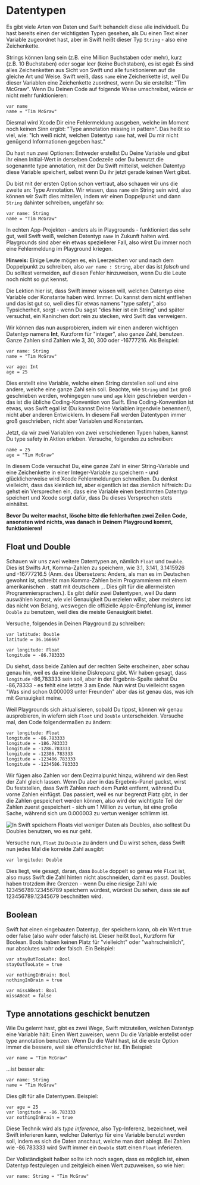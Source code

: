 # Datentypen

Es gibt viele Arten von Daten und Swift behandelt diese alle individuell. Du hast bereits einen der wichtigsten Typen gesehen, als Du einen Text einer Variable zugeordnet hast, aber in Swift heißt dieser Typ `String` - also eine Zeichenkette.

Strings können lang sein (z.B. eine Million Buchstaben oder mehr), kurz (z.B. 10 Buchstaben) oder sogar leer (keine Buchstaben), es ist egal: Es sind alles Zeichenketten aus Sicht von Swift und alle funktionieren auf die gleiche Art und Weise. Swift weiß, dass `name` eine Zeichenkette ist, weil Du dieser Variablen eine Zeichenkette zuordnest, wenn Du sie erstellst: "Tim McGraw". Wenn Du Deinen Code auf folgende Weise umschreibst, würde er nicht mehr funktionieren:

    var name
    name = "Tim McGraw"

Diesmal wird Xcode Dir eine Fehlermeldung ausgeben, welche im Moment noch keinen Sinn ergibt: "Type annotation missing in pattern". Das heißt so viel, wie: "Ich weiß nicht, welchen Datentyp `name` hat, weil Du mir nicht genügend Informationen gegeben hast."

Du hast nun zwei Optionen: Entweder erstellst Du Deine Variable und gibst ihr einen Initial-Wert in derselben Codezeile oder Du benutzt die sogenannte type annotation, mit der Du Swift mitteilst, welchen Datentyp diese Variable speichert, selbst wenn Du ihr jetzt gerade keinen Wert gibst.

Du bist mit der ersten Option schon vertraut, also schauen wir uns die zweite an: Type Annotation. Wir wissen, dass `name` ein String sein wird, also können wir Swift dies mitteilen, indem wir einen Doppelpunkt und dann `String` dahinter schreiben, ungefähr so:

    var name: String
    name = "Tim McGraw"

In echten App-Projekten - anders als in Playgrounds - funktioniert das sehr gut, weil Swift weiß, welchen Datentyp `name` in Zukunft halten wird. Playgrounds sind aber ein etwas speziellerer Fall, also wirst Du immer noch eine Fehlermeldung im Playground kriegen.

**Hinweis:** Einige Leute mögen es, ein Leerzeichen vor und nach dem Doppelpunkt zu schreiben, also `var name : String`, aber das ist *falsch* und Du solltest vermeiden, auf diesen Fehler hinzuweisen, wenn Du die Leute noch nicht so gut kennst.

Die Lektion hier ist, dass Swift immer wissen will, welchen Datentyp eine Variable oder Konstante haben wird. Immer. Du kannst dem nicht entfliehen und das ist gut so, weil dies für etwas namens "type safety", also Typsicherheit, sorgt - wenn Du sagst "dies hier ist ein String" und später versuchst, ein Kaninchen dort rein zu stecken, wird Swift das verweigern.

Wir können das nun ausprobieren, indem wir einen anderen wichtigen Datentyp namens **Int**, Kurzform für "integer", also ganze Zahl, benutzen. Ganze Zahlen sind Zahlen wie 3, 30, 300 oder -16777216. Als Beispiel:

    var name: String
    name = "Tim McGraw"

    var age: Int
    age = 25

Dies erstellt eine Variable, welche einen String darstellen soll und eine andere, welche eine ganze Zahl sein soll. Beachte, wie `String` und `Int` groß geschrieben werden, wohingegen `name` und `age` klein geschrieben werden - das ist die übliche Coding-Konvention von Swift. Eine Coding-Konvention ist etwas, was Swift egal ist (Du kannst Deine Variablen irgendwie benennen!), nicht aber anderen Entwicklern. In diesem Fall werden Datentypen immer groß geschrieben, nicht aber Variablen und Konstanten.

Jetzt, da wir zwei Variablen von zwei verschiedenen Typen haben, kannst Du type safety in Aktion erleben. Versuche, folgendes zu schreiben:

    name = 25
    age = "Tim McGraw"

In diesem Code versuchst Du, eine ganze Zahl in einer String-Variable und eine Zeichenkette in einer Integer-Variable zu speichern - und glücklicherweise wird Xcode Fehlermeldungen schmeißen. Du denkst vielleicht, dass das kleinlich ist, aber eigentlich ist das ziemlich hilfreich: Du gehst ein Versprechen ein, dass eine Variable einen bestimmten Datentyp speichert und Xcode sorgt dafür, dass Du dieses Versprechen stets einhältst.

**Bevor Du weiter machst, lösche bitte die fehlerhaften zwei Zeilen Code, ansonsten wird nichts, was danach in Deinem Playground kommt, funktionieren!**


## Float und Double

Schauen wir uns zwei weitere Datentypen an, nämlich `Float` und `Double`. Dies ist Swifts Art, Komma-Zahlen zu speichern, wie 3.1, 3.141, 3.1415926 und -16777216.5 (Anm. des Übersetzers: Anders, als man es im Deutschen gewohnt ist, schreibt man Komma-Zahlen beim Programmieren mit einem amerikanischen `.` statt mit deutschem `,`. Dies gilt für die allermeisten Programmiersprachen.). Es gibt dafür zwei Datentypen, weil Du dann auswählen kannst, wie viel Genauigkeit Du erzielen willst, aber meistens ist das nicht von Belang, weswegen die offizielle Apple-Empfehlung ist, immer `Double` zu benutzen, weil dies die meiste Genauigkeit bietet.

Versuche, folgendes in Deinen Playground zu schreiben:

    var latitude: Double
    latitude = 36.166667

    var longitude: Float
    longitude = -86.783333

Du siehst, dass beide Zahlen auf der rechten Seite erscheinen, aber schau genau hin, weil es da eine kleine Diskrepanz gibt. Wir haben gesagt, dass `longitude` -86,783333 sein soll, aber in der Ergebnis-Spalte siehst Du -86,78333 - es fehlt eine letzte 3 am Ende. Nun wirst Du vielleicht sagen "Was sind schon 0.000003 unter Freunden" aber das ist genau das, was ich mit Genauigkeit meine.

Weil Playgrounds sich aktualisieren, sobald Du tippst, können wir genau ausprobieren, in wiefern sich `Float` und `Double` unterscheiden. Versuche mal, den Code folgendermaßen zu ändern:

    var longitude: Float
    longitude = -86.783333
    longitude = -186.783333
    longitude = -1286.783333
    longitude = -12386.783333
    longitude = -123486.783333
    longitude = -1234586.783333

Wir fügen also Zahlen vor dem Dezimalpunkt hinzu, während wir den Rest der Zahl gleich lassen. Wenn Du aber in das Ergebnis-Panel guckst, wirst Du feststellen, dass Swift Zahlen nach dem Punkt entfernt, während Du vorne Zahlen einfügst. Das passiert, weil es nur begrenzt Platz gibt, in der die Zahlen gespeichert werden können, also wird der wichtigste Teil der Zahlen zuerst gespeichert - sich um 1 Million zu vertun, ist eine große Sache, während sich um 0.000003 zu vertun weniger schlimm ist.

![In Swift speichern Floats viel weniger Daten als Doubles, also solltest Du Doubles benutzen, wo es nur geht.](0-4.png)

Versuche nun, `Float` zu `Double` zu ändern und Du wirst sehen, dass Swift nun jedes Mal die korrekte Zahl ausgibt:

    var longitude: Double

Dies liegt, wie gesagt, daran, dass `Double` doppelt so genau wie `Float` ist, also muss Swift die Zahl hinten nicht abschneiden, damit es passt. Doubles haben trotzdem ihre Grenzen - wenn Du eine riesige Zahl wie 123456789.123456789 speichern würdest, würdest Du sehen, dass sie auf 123456789.12345679 beschnitten wird.


## Boolean

Swift hat einen eingebauten Datentyp, der speichern kann, ob ein Wert true oder false (also wahr oder falsch) ist. Dieser heißt `Bool`, Kurzform für Boolean. Bools haben keinen Platz für "vielleicht" oder "wahrscheinlich", nur absolutes wahr oder falsch. Ein Beispiel:

    var stayOutTooLate: Bool
    stayOutTooLate = true

    var nothingInBrain: Bool
    nothingInBrain = true

    var missABeat: Bool
    missABeat = false


## Type annotations geschickt benutzen

Wie Du gelernt hast, gibt es zwei Wege, Swift mitzuteilen, welchen Datentyp eine Variable hält: Einen Wert zuweisen, wenn Du die Variable erstellst oder type annotation benutzen. Wenn Du die Wahl hast, ist die erste Option immer die bessere, weil sie offensichtlicher ist. Ein Beispiel:

    var name = "Tim McGraw"

…ist besser als:

    var name: String
    name = "Tim McGraw"

Dies gilt für alle Datentypen. Beispiel:

    var age = 25
    var longitude = -86.783333
    var nothingInBrain = true

Diese Technik wird als *type inference*, also Typ-Inferenz, bezeichnet, weil Swift inferieren kann, welcher Datentyp für eine Variable benutzt werden soll, indem es sich die Daten anschaut, welche man dort ablegt. Bei Zahlen wie -86.783333 wird Swift immer ein `Double` statt einen `Float` inferieren.

Der Vollständigkeit halber sollte ich noch sagen, dass es möglich ist, einen Datentyp festzulegen und zeitgleich einen Wert zuzuweisen, so wie hier:

    var name: String = "Tim McGraw"

